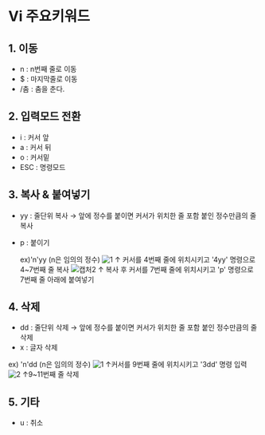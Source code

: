 Vi 주요키워드
==========
## 1. 이동
* n : n번째 줄로 이동
* $ : 마지막줄로 이동
* /춤 : 춤을 춘다.

## 2. 입력모드 전환
* i : 커서 앞
* a : 커서 뒤
* o : 커서밑
* ESC : 명령모드

## 3. 복사 & 붙여넣기
* yy : 줄단위 복사 → 앞에 정수를 붙이면 커서가 위치한 줄 포함 붙인 정수만큼의 줄 복사 
* p : 붙이기
  
  ex)'n'yy (n은 임의의 정수)
   ![1](https://user-images.githubusercontent.com/53134813/65257789-bef8ae00-db3c-11e9-992a-3e730b7d663b.JPG)
     ↑ 커서를 4번째 줄에 위치시키고 '4yy' 명령으로 4~7번째 줄 복사
   ![캡처2](https://user-images.githubusercontent.com/53134813/65257801-c4ee8f00-db3c-11e9-9d41-07aed20b51e3.JPG)
     ↑ 복사 후 커서를 7번째 줄에 위치시키고 'p' 명령으로 7번째 줄 아래에 붙여넣기


## 4. 삭제
* dd : 줄단위 삭제  → 앞에 정수를 붙이면 커서가 위치한 줄 포함 붙인 정수만큼의 줄 삭제
* x : 글자 삭제

 ex) 'n'dd (n은 임의의 정수)
 ![1](https://user-images.githubusercontent.com/53134813/65258771-73470400-db3e-11e9-9d47-2aa92604e458.JPG)
    ↑커서를 9번째 줄에 위치시키고 '3dd' 명령 입력
 ![2](https://user-images.githubusercontent.com/53134813/65258775-7510c780-db3e-11e9-9ab3-8365c7a9a506.JPG)
    ↑9~11번째 줄 삭제 

## 5. 기타
* u : 취소
